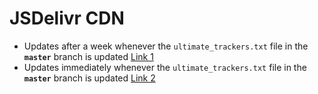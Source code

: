 # JSDelivr CDN

* Updates after a week whenever the `ultimate_trackers.txt` file in the **`master`** branch is updated
  [Link 1](https://cdn.jsdelivr.net/gh/FlawlessCasual17/UltimateBTTrackersList@master/ultimate_trackers.txt)
* Updates immediately whenever the `ultimate_trackers.txt` file in the **`master`** branch is updated
  [Link 2](https://cdn.jsdelivr.net/gh/FlawlessCasual17/UltimateBTTrackersList@HEAD/ultimate_trackers.txt)
